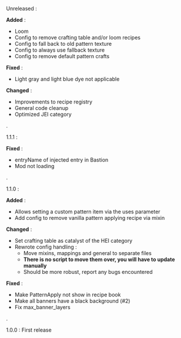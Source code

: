 Unreleased : 

**Added** : 
- Loom
- Config to remove crafting table and/or loom recipes
- Config to fall back to old pattern texture
- Config to always use fallback texture
- Config to remove default pattern crafts

**Fixed** : 
- Light gray and light blue dye not applicable

**Changed** : 
- Improvements to recipe registry
- General code cleanup
- Optimized JEI category

.

1.1.1 :

**Fixed** :

- entryName of injected entry in Bastion
- Mod not loading

.

1.1.0 :

**Added** :
- Allows setting a custom pattern item via the uses parameter
- Add config to remove vanilla pattern applying recipe via mixin

**Changed** : 
- Set crafting table as catalyst of the HEI category
- Rewrote config handling :
    - Move mixins, mappings and general to separate files
    - **There is no script to move them over, you will have to update manually**
    - Should be more robust, report any bugs encountered

**Fixed** :
- Make PatternApply not show in recipe book
- Make all banners have a black background (#2)
- Fix max_banner_layers

.

1.0.0 : 
First release